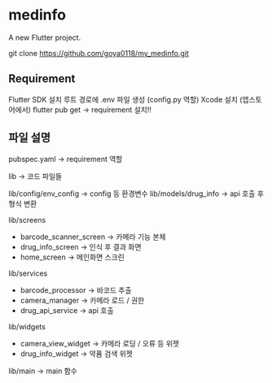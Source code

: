 # medinfo

A new Flutter project.

git clone https://github.com/goya0118/my_medinfo.git

## Requirement
Flutter SDK 설치
루트 경로에 .env 파일 생성 (config.py 역할)
Xcode 설치 (앱스토어에서)
flutter pub get -> requirement 설치!!

## 파일 설명

pubspec.yaml -> requirement 역할

lib -> 코드 파일들 

lib/config/env_config -> config 등 환경변수
lib/models/drug_info -> api 호출 후 형식 변환

lib/screens
- barcode_scanner_screen -> 카메라 기능 본체 
- drug_info_screen -> 인식 후 결과 화면
- home_screen -> 메인화면 스크린

lib/services
- barcode_processor -> 바코드 추출
- camera_manager -> 카메라 로드 / 권한
- drug_api_service -> api 호출

lib/widgets
- camera_view_widget -> 카메라 로딩 / 오류 등 위젯
- drug_info_widget -> 약품 검색 위젯

lib/main -> main 함수
